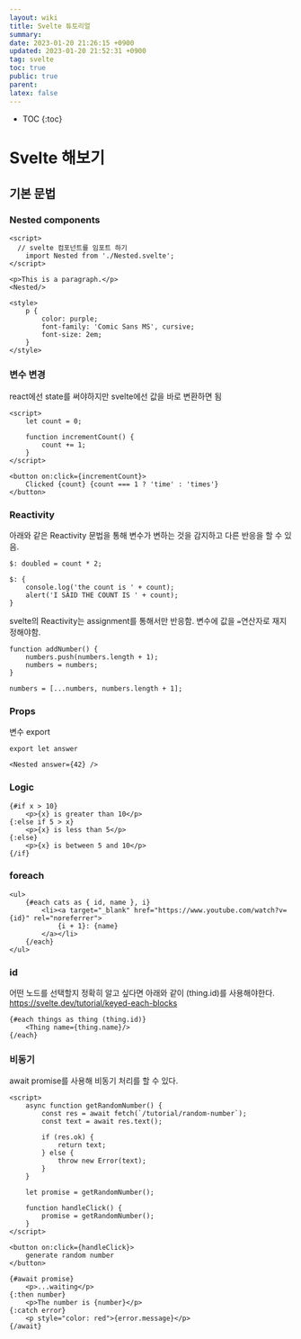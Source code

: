 ```yaml
---
layout: wiki
title: Svelte 튜토리얼
summary:
date: 2023-01-20 21:26:15 +0900
updated: 2023-01-20 21:52:31 +0900
tag: svelte
toc: true
public: true
parent:
latex: false
---
```


- TOC
  {:toc}

# Svelte 해보기

## 기본 문법

### Nested components

```svelte
<script>
  // svelte 컴포넌트를 임포트 하기
	import Nested from './Nested.svelte';
</script>

<p>This is a paragraph.</p>
<Nested/>

<style>
	p {
		color: purple;
		font-family: 'Comic Sans MS', cursive;
		font-size: 2em;
	}
</style>
```

### 변수 변경

react에선 state를 써야하지만 svelte에선 값을 바로 변환하면 됨

```svelte
<script>
	let count = 0;

	function incrementCount() {
		count += 1;
	}
</script>

<button on:click={incrementCount}>
	Clicked {count} {count === 1 ? 'time' : 'times'}
</button>
```

### Reactivity

아래와 같은 Reactivity 문법을 통해 변수가 변하는 것을 감지하고 다른 반응을 할 수 있음.

```svelte
$: doubled = count * 2;

$: {
	console.log('the count is ' + count);
	alert('I SAID THE COUNT IS ' + count);
}
```

svelte의 Reactivity는 assignment를 통해서만 반응함. 변수에 값을 `=`연산자로 재지정해야함.

```svelte
function addNumber() {
	numbers.push(numbers.length + 1);
	numbers = numbers;
}

numbers = [...numbers, numbers.length + 1];
```

### Props

변수 export

```svelte
export let answer

<Nested answer={42} />
```

### Logic

```svelte
{#if x > 10}
	<p>{x} is greater than 10</p>
{:else if 5 > x}
	<p>{x} is less than 5</p>
{:else}
	<p>{x} is between 5 and 10</p>
{/if}
```

### foreach

```svelte
<ul>
	{#each cats as { id, name }, i}
		<li><a target="_blank" href="https://www.youtube.com/watch?v={id}" rel="noreferrer">
			{i + 1}: {name}
		</a></li>
	{/each}
</ul>
```

### id

어떤 노드를 선택할지 정확히 알고 싶다면 아래와 같이 (thing.id)를 사용해야한다.
https://svelte.dev/tutorial/keyed-each-blocks

```svelte
{#each things as thing (thing.id)}
	<Thing name={thing.name}/>
{/each}
```

### 비동기

await promise를 사용해 비동기 처리를 할 수 있다.

```svelte
<script>
	async function getRandomNumber() {
		const res = await fetch(`/tutorial/random-number`);
		const text = await res.text();

		if (res.ok) {
			return text;
		} else {
			throw new Error(text);
		}
	}

	let promise = getRandomNumber();

	function handleClick() {
		promise = getRandomNumber();
	}
</script>

<button on:click={handleClick}>
	generate random number
</button>

{#await promise}
	<p>...waiting</p>
{:then number}
	<p>The number is {number}</p>
{:catch error}
	<p style="color: red">{error.message}</p>
{/await}

```
